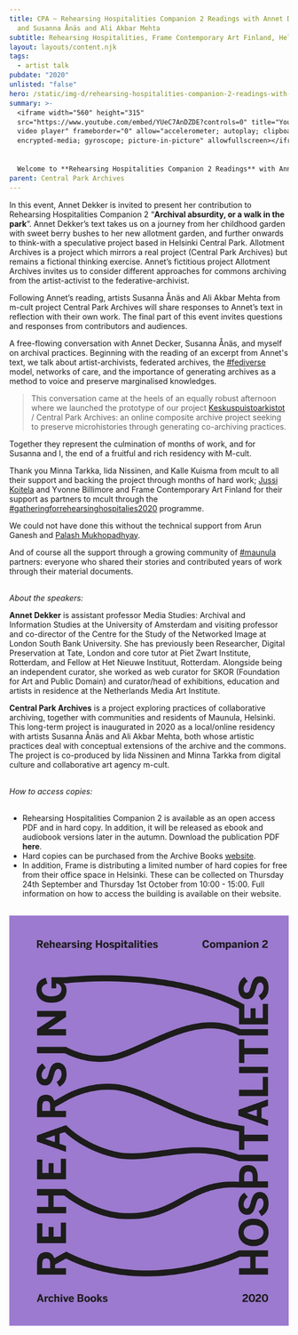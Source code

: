 ```yaml
---
title: CPA ~ Rehearsing Hospitalities Companion 2 Readings with Annet Dekker,
  and Susanna Ånäs and Ali Akbar Mehta
subtitle: Rehearsing Hospitalities, Frame Contemporary Art Finland, Helsinki (online)
layout: layouts/content.njk
tags:
  - artist talk
pubdate: "2020"
unlisted: "false"
hero: /static/img-d/rehearsing-hospitalities-companion-2-readings-with-annet-dekker-and-susanna-ånäs-and-ali-akbar-mehta.png
summary: >-
  <iframe width="560" height="315"
  src="https://www.youtube.com/embed/YUeC7AnDZDE?controls=0" title="YouTube
  video player" frameborder="0" allow="accelerometer; autoplay; clipboard-write;
  encrypted-media; gyroscope; picture-in-picture" allowfullscreen></iframe>


  Welcome to **Rehearsing Hospitalities Companion 2 Readings** with Annet Dekker, and Central Park Archives artists Ali Akbar Mehta and Susanna Ånäs, hosted by the publication editors Yvonne Billimore and Jussi Koitela.
parent: Central Park Archives
---
```

In this event, Annet Dekker is invited to present her contribution to Rehearsing Hospitalities Companion 2 “**Archival absurdity, or a walk in the park**”. Annet Dekker’s text takes us on a journey from her childhood garden with sweet berry bushes to her new allotment garden, and further onwards to think-with a speculative project based in Helsinki Central Park. Allotment Archives is a project which mirrors a real project (Central Park Archives) but remains a fictional thinking exercise. Annet’s fictitious project Allotment Archives invites us to consider different approaches for commons archiving from the artist-activist to the federative-archivist.

Following Annet’s reading, artists Susanna Ånäs and Ali Akbar Mehta from m-cult project Central Park Archives will share responses to Annet’s text in reflection with their own work. The final part of this event invites questions and responses from contributors and audiences.

A free-flowing conversation with Annet Decker, Susanna Ånäs, and myself on archival practices. Beginning with the reading of an excerpt from Annet's text, we talk about artist-archivists, federated archives, the [\#fediverse](https://www.facebook.com/hashtag/fediverse?__eep__=6&__cft__[0]=AZVcEBJNH54_VHL4Oh3B-IIqS3nkieDYZlIeXPp0yFFzhpG-ZrQYuKOBYgNlZGaTzhOzGpY_UArgS9WbhkxwORUcu65wbGe8-OkeYzHQ1kvzJ7uETCTjSv7-cE4BVSbqB7XgAnaKCcIxCAEk4lxoqaXSrxSmHOervV817VnDzQRc2Bk4dCpjUkC4vYh5vwCne0_7iAfZ0609Y-sb6SuSPTq7FHLE-8Jveu5KNTGOJccgSg&__tn__=*NK-R) model, networks of care, and the importance of generating archives as a method to voice and preserve marginalised knowledges.

> This conversation came at the heels of an equally robust afternoon where we launched the prototype of our project [Keskuspuistoarkistot](https://www.facebook.com/hashtag/keskuspuistoarkistot?__eep__=6&__cft__[0]=AZVcEBJNH54_VHL4Oh3B-IIqS3nkieDYZlIeXPp0yFFzhpG-ZrQYuKOBYgNlZGaTzhOzGpY_UArgS9WbhkxwORUcu65wbGe8-OkeYzHQ1kvzJ7uETCTjSv7-cE4BVSbqB7XgAnaKCcIxCAEk4lxoqaXSrxSmHOervV817VnDzQRc2Bk4dCpjUkC4vYh5vwCne0_7iAfZ0609Y-sb6SuSPTq7FHLE-8Jveu5KNTGOJccgSg&__tn__=*NK-R) / Central Park Archives: an online composite archive project seeking to preserve microhistories through generating co-archiving practices.

Together they represent the culmination of months of work, and for Susanna and I, the end of a fruitful and rich residency with M-cult.

Thank you Minna Tarkka, Iida Nissinen, and Kalle Kuisma from mcult to all their support and backing the project through months of hard work; [Jussi Koitela](https://www.facebook.com/jussi.koitela?__cft__[0]=AZVcEBJNH54_VHL4Oh3B-IIqS3nkieDYZlIeXPp0yFFzhpG-ZrQYuKOBYgNlZGaTzhOzGpY_UArgS9WbhkxwORUcu65wbGe8-OkeYzHQ1kvzJ7uETCTjSv7-cE4BVSbqB7XgAnaKCcIxCAEk4lxoqaXSrxSmHOervV817VnDzQRc2Bk4dCpjUkC4vYh5vwCne0_7iAfZ0609Y-sb6SuSPTq7FHLE-8Jveu5KNTGOJccgSg&__tn__=-]K-R) and Yvonne Billimore and Frame Contemporary Art Finland for their support as partners to mcult through the [\#gatheringforrehearsinghospitalies2020](https://www.facebook.com/hashtag/gatheringforrehearsinghospitalies2020?__eep__=6&__cft__[0]=AZVcEBJNH54_VHL4Oh3B-IIqS3nkieDYZlIeXPp0yFFzhpG-ZrQYuKOBYgNlZGaTzhOzGpY_UArgS9WbhkxwORUcu65wbGe8-OkeYzHQ1kvzJ7uETCTjSv7-cE4BVSbqB7XgAnaKCcIxCAEk4lxoqaXSrxSmHOervV817VnDzQRc2Bk4dCpjUkC4vYh5vwCne0_7iAfZ0609Y-sb6SuSPTq7FHLE-8Jveu5KNTGOJccgSg&__tn__=*NK-R) programme.

We could not have done this without the technical support from Arun Ganesh and [Palash Mukhopadhyay](www.mpalash.com).

And of course all the support through a growing community of [\#maunula](https://www.facebook.com/hashtag/maunula?__eep__=6&__cft__[0]=AZVcEBJNH54_VHL4Oh3B-IIqS3nkieDYZlIeXPp0yFFzhpG-ZrQYuKOBYgNlZGaTzhOzGpY_UArgS9WbhkxwORUcu65wbGe8-OkeYzHQ1kvzJ7uETCTjSv7-cE4BVSbqB7XgAnaKCcIxCAEk4lxoqaXSrxSmHOervV817VnDzQRc2Bk4dCpjUkC4vYh5vwCne0_7iAfZ0609Y-sb6SuSPTq7FHLE-8Jveu5KNTGOJccgSg&__tn__=*NK-R) partners: everyone who shared their stories and contributed years of work through their material documents.
<br/><br/>


*About the speakers:*

**Annet Dekker** is assistant professor Media Studies: Archival and Information Studies at the University of Amsterdam and visiting professor and co-director of the Centre for the Study of the Networked Image at London South Bank University. She has previously been Researcher, Digital Preservation at Tate, London and core tutor at Piet Zwart Institute, Rotterdam, and Fellow at Het Nieuwe Instituut, Rotterdam. Alongside being an independent curator, she worked as web curator for SKOR (Foundation for Art and Public Domain) and curator/head of exhibitions, education and artists in residence at the Netherlands Media Art Institute.

**Central Park Archives** is a project exploring practices of collaborative archiving, together with communities and residents of Maunula, Helsinki. This long-term project is inaugurated in 2020 as a local/online residency with artists Susanna Ånäs and Ali Akbar Mehta, both whose artistic practices deal with conceptual extensions of the archive and the commons. The project is co-produced by Iida Nissinen and Minna Tarkka from digital culture and collaborative art agency m-cult.
<br/><br/>

*How to access copies:*
<br/><br/>
* Rehearsing Hospitalities Companion 2 is available as an open access PDF and in hard copy. In addition, it will be released as ebook and audiobook versions later in the autumn. Download the publication PDF **here**.
* Hard copies can be purchased from the Archive Books [website]([http://www.archivebooks.org/](https://www.youtube.com/redirect?q=http%3A%2F%2Fwww.archivebooks.org%2F&event=video_description&v=YUeC7AnDZDE&redir_token=QUFFLUhqbXhOWF9selhDTW13OVVaY0NxcTFxcVNoOE5jUXxBQ3Jtc0trNk5HYzVtX1ZQMTNuUUpQOUdXVmFxaTZrWmluNm4wRnM3RGRnUjh4ZGxLVUZoOHgyRUVrX2phTGZ0Z012MktKTUlvUzBPblVNT01WQV9YUE1EdmJKWDhlc01JblZuWnk1dk9pZWhHamFKaVcwWWl2NA%3D%3D)).
* In addition, Frame is distributing a limited number of hard copies for free from their office space in Helsinki. These can be collected on Thursday 24th September and Thursday 1st October from 10:00 - 15:00. Full information on how to access the building is available on their website.
<br/><br/>

![](/static/img-d/rehearsing-hospitalities-ii.jpg)